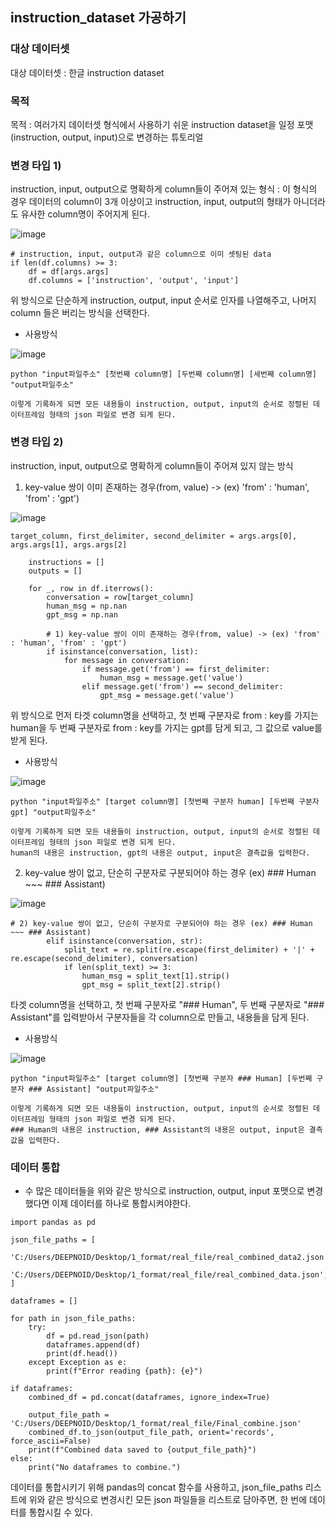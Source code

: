 ## instruction_dataset 가공하기

### 대상 데이터셋
대상 데이터셋 : 한글 instruction dataset

### 목적
목적 : 여러가지 데이터셋 형식에서 사용하기 쉬운 instruction dataset을 일정 포맷(instruction, output, input)으로 변경하는 튜토리얼

### 변경 타입 1)
instruction, input, output으로 명확하게 column들이 주어져 있는 형식 : 이 형식의 경우 데이터의 column이 3개 이상이고 instruction, input, output의 형태가 아니더라도 유사한 column명이 주어지게 된다.

![image](https://github.com/LEE-hyeon0771/instruction_dataset/assets/84756586/7ddc7c9d-151a-4f8e-8000-47f536965fe1)

```
# instruction, input, output과 같은 column으로 이미 셋팅된 data
if len(df.columns) >= 3:
    df = df[args.args]
    df.columns = ['instruction', 'output', 'input']
```

위 방식으로 단순하게 instruction, output, input 순서로 인자를 나열해주고, 나머지 column 들은 버리는 방식을 선택한다.

- 사용방식

![image](https://github.com/LEE-hyeon0771/instruction_dataset/assets/84756586/b5df0100-c714-4a7a-8ce8-83cca27d63db)
```
python "input파일주소" [첫번째 column명] [두번째 column명] [세번째 column명] "output파일주소" 

이렇게 기록하게 되면 모든 내용들이 instruction, output, input의 순서로 정렬된 데이터프레임 형태의 json 파일로 변경 되게 된다.
```

### 변경 타입 2)
instruction, input, output으로 명확하게 column들이 주어져 있지 않는 방식

1. key-value 쌍이 이미 존재하는 경우(from, value) -> (ex) 'from' : 'human', 'from' : 'gpt')

![image](https://github.com/LEE-hyeon0771/instruction_dataset/assets/84756586/20f3f602-5866-493f-a090-5652ceb48a63)

```
target_column, first_delimiter, second_delimiter = args.args[0], args.args[1], args.args[2]

    instructions = []
    outputs = []
    
    for _, row in df.iterrows():
        conversation = row[target_column]
        human_msg = np.nan
        gpt_msg = np.nan

        # 1) key-value 쌍이 이미 존재하는 경우(from, value) -> (ex) 'from' : 'human', 'from' : 'gpt')
        if isinstance(conversation, list):
            for message in conversation:
                if message.get('from') == first_delimiter:
                    human_msg = message.get('value')
                elif message.get('from') == second_delimiter:
                    gpt_msg = message.get('value')
```
위 방식으로 먼저 타겟 column명을 선택하고, 첫 번째 구분자로 from : key를 가지는 human을 두 번째 구분자로 from : key를 가지는 gpt를 담게 되고, 그 값으로 value를 받게 된다.

- 사용방식

![image](https://github.com/LEE-hyeon0771/instruction_dataset/assets/84756586/ad427e9a-8db1-4285-9cc5-b7c70be721bb)

```
python "input파일주소" [target column명] [첫번째 구분자 human] [두번째 구분자 gpt] "output파일주소"

이렇게 기록하게 되면 모든 내용들이 instruction, output, input의 순서로 정렬된 데이터프레임 형태의 json 파일로 변경 되게 된다.
human의 내용은 instruction, gpt의 내용은 output, input은 결측값을 입력한다.
```

2. key-value 쌍이 없고, 단순히 구분자로 구분되어야 하는 경우 (ex) ### Human ~~~ ### Assistant)

![image](https://github.com/LEE-hyeon0771/instruction_dataset/assets/84756586/a0e43926-55dd-4f40-8cae-be2db032a19d)

```
# 2) key-value 쌍이 없고, 단순히 구분자로 구분되어야 하는 경우 (ex) ### Human ~~~ ### Assistant)
        elif isinstance(conversation, str):
            split_text = re.split(re.escape(first_delimiter) + '|' + re.escape(second_delimiter), conversation)
            if len(split_text) >= 3:
                human_msg = split_text[1].strip()
                gpt_msg = split_text[2].strip()
```
타겟 column명을 선택하고, 첫 번째 구분자로 "### Human", 두 번째 구분자로 "### Assistant"를 입력받아서 구분자들을 각 column으로 만들고, 내용들을 담게 된다.

- 사용방식

![image](https://github.com/LEE-hyeon0771/instruction_dataset/assets/84756586/9288a716-fd2a-4d82-89b4-c52cf999a0e6)

```
python "input파일주소" [target column명] [첫번째 구분자 ### Human] [두번째 구분자 ### Assistant] "output파일주소"

이렇게 기록하게 되면 모든 내용들이 instruction, output, input의 순서로 정렬된 데이터프레임 형태의 json 파일로 변경 되게 된다.
### Human의 내용은 instruction, ### Assistant의 내용은 output, input은 결측값을 입력한다.
```

### 데이터 통합

- 수 많은 데이터들을 위와 같은 방식으로 instruction, output, input 포맷으로 변경했다면 이제 데이터를 하나로 통합시켜야한다.

```
import pandas as pd

json_file_paths = [
    'C:/Users/DEEPNOID/Desktop/1_format/real_file/real_combined_data2.json',
    'C:/Users/DEEPNOID/Desktop/1_format/real_file/real_combined_data.json',
]

dataframes = []

for path in json_file_paths:
    try:
        df = pd.read_json(path)
        dataframes.append(df)
        print(df.head())
    except Exception as e:
        print(f"Error reading {path}: {e}")

if dataframes:
    combined_df = pd.concat(dataframes, ignore_index=True)

    output_file_path = 'C:/Users/DEEPNOID/Desktop/1_format/real_file/Final_combine.json'
    combined_df.to_json(output_file_path, orient='records', force_ascii=False)
    print(f"Combined data saved to {output_file_path}")
else:
    print("No dataframes to combine.")
```

데이터를 통합시키기 위해 pandas의 concat 함수를 사용하고, json_file_paths 리스트에 위와 같은 방식으로 변경시킨 모든 json 파일들을 리스트로 담아주면, 한 번에 데이터를 통합시킬 수 있다.




